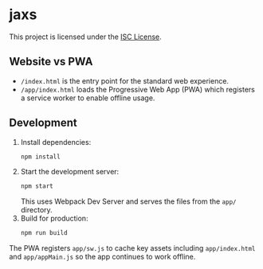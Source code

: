 # jaxs

This project is licensed under the [ISC License](./LICENSE).

## Website vs PWA

- `/index.html` is the entry point for the standard web experience.
- `/app/index.html` loads the Progressive Web App (PWA) which registers a service worker to enable offline usage.

## Development

1. Install dependencies:
   ```bash
   npm install
   ```
2. Start the development server:
   ```bash
   npm start
   ```
   This uses Webpack Dev Server and serves the files from the `app/` directory.
3. Build for production:
   ```bash
   npm run build
   ```

The PWA registers `app/sw.js` to cache key assets including `app/index.html` and `app/appMain.js` so the app continues to work offline.
